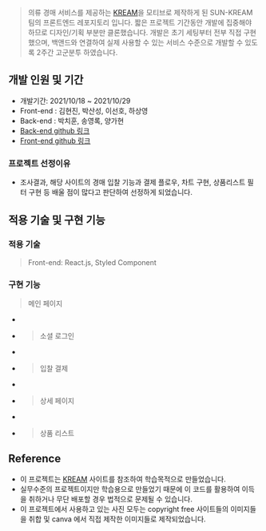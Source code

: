 
> 의류 경매 서비스를 제공하는 [KREAM](https://kream.co.kr/)을 모티브로 제작하게 된 SUN-KREAM 팀의 프론트엔드 레포지토리 입니다.
> 짧은 프로젝트 기간동안 개발에 집중해야 하므로 디자인/기획 부분만 클론했습니다.
> 개발은 초기 세팅부터 전부 직접 구현했으며, 백앤드와 연결하여 실제 사용할 수 있는 서비스 수준으로 개발할 수 있도록 2주간 고군분투 하였습니다.

## 개발 인원 및 기간
- 개발기간: 2021/10/18 ~ 2021/10/29
- Front-end : 김현진, 박산성, 이선호, 하상영
- Back-end : 박치훈, 송영록, 양가현
- [Back-end github 링크](https://github.com/wecode-bootcamp-korea/25-2nd-SUNKREAM-backend)
- [Front-end github 링크](https://github.com/wecode-bootcamp-korea/25-2nd-SUNKREAM-frontend)

### 프로젝트 선정이유
- 조사결과, 해당 사이트의 경매 입찰 기능과 결제 플로우, 차트 구현, 상품리스트 필터 구현 등 배울 점이 많다고 판단하여 선정하게 되었습니다.

## 적용 기술 및 구현 기능
### 적용 기술
> Front-end: React.js, Styled Component
> 
### 구현 기능
> 메인 페이지
-
- > 소셜 로그인
-
- > 입찰 결제
-
- > 상세 페이지
-
- > 상품 리스트


## Reference
- 이 프로젝트는 [KREAM](https://kream.co.kr/) 사이트를 참조하여 학습목적으로 만들었습니다.
- 실무수준의 프로젝트이지만 학습용으로 만들었기 때문에 이 코드를 활용하여 이득을 취하거나 무단 배포할 경우 법적으로 문제될 수 있습니다.
- 이 프로젝트에서 사용하고 있는 사진 모두는 copyright free 사이트들의 이미지들을 취합 및 canva 에서 직접 제작한 이미지들로 제작되었습니다.
